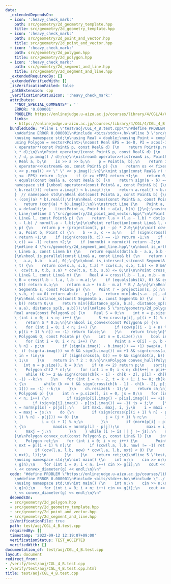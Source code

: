 ```yaml
---
data:
  _extendedDependsOn:
  - icon: ':heavy_check_mark:'
    path: src/geometry/2d_geometry_template.hpp
    title: src/geometry/2d_geometry_template.hpp
  - icon: ':heavy_check_mark:'
    path: src/geometry/2d_point_and_vector.hpp
    title: src/geometry/2d_point_and_vector.hpp
  - icon: ':heavy_check_mark:'
    path: src/geometry/2d_polygon.hpp
    title: src/geometry/2d_polygon.hpp
  - icon: ':heavy_check_mark:'
    path: src/geometry/2d_segment_and_line.hpp
    title: src/geometry/2d_segment_and_line.hpp
  _extendedRequiredBy: []
  _extendedVerifiedWith: []
  _isVerificationFailed: false
  _pathExtension: cpp
  _verificationStatusIcon: ':heavy_check_mark:'
  attributes:
    '*NOT_SPECIAL_COMMENTS*': ''
    ERROR: '0.000001'
    PROBLEM: https://onlinejudge.u-aizu.ac.jp/courses/library/4/CGL/4/CGL_4_B
    links:
    - https://onlinejudge.u-aizu.ac.jp/courses/library/4/CGL/4/CGL_4_B
  bundledCode: "#line 1 \"test/aoj/CGL_4_B.test.cpp\"\n#define PROBLEM \"https://onlinejudge.u-aizu.ac.jp/courses/library/4/CGL/4/CGL_4_B\"\
    \n#define ERROR 0.000001\n#include <bits/stdc++.h>\n#line 3 \"src/geometry/2d_geometry_template.hpp\"\
    \nusing namespace std;\n\nusing Real = double;\nusing Point = complex<Real>;\n\
    using Polygon = vector<Point>;\nconst Real EPS = 1e-8, PI = acos(-1);\n\nPoint\
    \ operator*(const Point& p, const Real& d) {\n    return Point(p.real() * d, p.imag()\
    \ * d);\n}\n\nPoint operator/(const Point& p, const Real& d) {\n    return Point(p.real()\
    \ / d, p.imag() / d);\n}\n\nistream& operator>>(istream& is, Point& p) {\n   \
    \ Real a, b;\n    is >> a >> b;\n    p = Point(a, b);\n    return is;\n}\n\nostream&\
    \ operator<<(ostream& os, const Point& p) {\n    return os << fixed << setprecision(20)\
    \ << p.real() << \" \" << p.imag();\n}\n\nint sign(const Real& r) {\n    if (r\
    \ <= -EPS) return -1;\n    if (r >= +EPS) return +1;\n    return 0;\n}\n\nbool\
    \ equals(const Real& a, const Real& b) {\n    return sign(a - b) == 0;\n}\n\n\
    namespace std {\nbool operator<(const Point& a, const Point& b) {\n    if (equals(a.real(),\
    \ b.real())) return a.imag() < b.imag();\n    return a.real() < b.real();\n}\n\
    }  // namespace std\n\nReal dot(const Point& a, const Point& b) {\n    return\
    \ (conj(a) * b).real();\n}\n\nReal cross(const Point& a, const Point& b) {\n \
    \   return (conj(a) * b).imag();\n}\n\nstruct Line {\n    Point a, b;\n    Line()\
    \ = default;\n    Line(Point a, Point b) : a(a), b(b) {}\n};\nusing Segment =\
    \ Line;\n#line 3 \"src/geometry/2d_point_and_vector.hpp\"\n\nPoint projection(const\
    \ Line& l, const Point& p) {\n    return l.a + (l.a - l.b) * dot(p - l.a, l.a\
    \ - l.b) / norm(l.a - l.b);\n}\n\nPoint reflection(const Line& l, const Point&\
    \ p) {\n    return p + (projection(l, p) - p) * 2.0;\n}\n\nint ccw(const Point&\
    \ a, Point b, Point c) {\n    b -= a, c -= a;\n    if (sign(cross(b, c)) == +1)\
    \ return +1;\n    if (sign(cross(b, c)) == -1) return -1;\n    if (sign(dot(b,\
    \ c)) == -1) return +2;\n    if (norm(b) < norm(c)) return -2;\n    return 0;\n\
    }\n#line 4 \"src/geometry/2d_segment_and_line.hpp\"\n\nbool is_orthogonal(const\
    \ Line& a, const Line& b) {\n    return equals(dot(a.b - a.a, b.b - b.a), 0);\n\
    }\n\nbool is_parallel(const Line& a, const Line& b) {\n    return equals(cross(a.b\
    \ - a.a, b.b - b.a), 0);\n}\n\nbool is_intersect_ss(const Segment& s, const Segment&\
    \ t) {\n    return ccw(s.a, s.b, t.a) * ccw(s.a, s.b, t.b) <= 0 &&\n         \
    \  ccw(t.a, t.b, s.a) * ccw(t.a, t.b, s.b) <= 0;\n}\n\nPoint cross_point_ll(const\
    \ Line& l, const Line& m) {\n    Real A = cross(l.b - l.a, m.b - m.a);\n    Real\
    \ B = cross(l.b - l.a, l.b - m.a);\n    if (equals(abs(A), 0) && equals(abs(B),\
    \ 0)) return m.a;\n    return m.a + (m.b - m.a) * B / A;\n}\n\nReal distance_sp(const\
    \ Segment& s, const Point& p) {\n    Point r = projection(s, p);\n    if (ccw(s.a,\
    \ s.b, r) == 0) return abs(r - p);\n    return min(abs(s.a - p), abs(s.b - p));\n\
    }\n\nReal distance_ss(const Segment& a, const Segment& b) {\n    if (is_intersect_ss(a,\
    \ b)) return 0;\n    return min({distance_sp(a, b.a), distance_sp(a, b.b), distance_sp(b,\
    \ a.a), distance_sp(b, a.b)});\n}\n#line 5 \"src/geometry/2d_polygon.hpp\"\n\n\
    Real area(const Polygon& p) {\n    Real S = 0;\n    int n = p.size();\n    for\
    \ (int i = 0; i < n; i++) {\n        S += cross(p[i], p[(i + 1) % n]);\n    }\n\
    \    return S * 0.5;\n}\n\nbool is_convex(const Polygon& p) {\n    int n = p.size();\n\
    \    for (int i = 0; i < n; i++) {\n        if (ccw(p[(i - 1 + n) % n], p[i],\
    \ p[(i + 1) % n]) == -1) return false;\n    }\n    return true;\n}\n\nint contains(const\
    \ Polygon& Q, const Point& p) {\n    int n = Q.size();\n    bool in = false;\n\
    \    for (int i = 0; i < n; i++) {\n        Point a = Q[i] - p, b = Q[(i + 1)\
    \ % n] - p;\n        if (sign(a.imag() - b.imag()) == +1) swap(a, b);\n      \
    \  if (sign(a.imag()) <= 0 && sign(b.imag()) == +1 && sign(cross(a, b)) == -1)\
    \ in = !in;\n        if (sign(cross(a, b)) == 0 && sign(dot(a, b)) <= 0) return\
    \ 1;\n    }\n    return in ? 2 : 0;\n}\n\nPolygon convex_hull(Polygon p) {\n \
    \   int n = p.size(), k = 0;\n    if (n <= 2) return p;\n    sort(p.begin(), p.end());\n\
    \    Polygon ch(2 * n);\n    for (int i = 0; i < n; ch[k++] = p[i++]) {\n    \
    \    while (k >= 2 && sign(cross(ch[k - 1] - ch[k - 2], p[i] - ch[k - 1])) ==\
    \ -1) --k;\n    }\n    for (int i = n - 2, t = k + 1; i >= 0; ch[k++] = p[i--])\
    \ {\n        while (k >= t && sign(cross(ch[k - 1] - ch[k - 2], p[i] - ch[k -\
    \ 1])) == -1) --k;\n    }\n    ch.resize(k - 1);\n    return ch;\n}\n\nReal convex_diameter(const\
    \ Polygon& p) {\n    int n = p.size(), is = 0, js = 0;\n    for (int i = 1; i\
    \ < n; i++) {\n        if (sign(p[i].imag() - p[is].imag()) == +1) is = i;\n \
    \       if (sign(p[i].imag() - p[js].imag()) == -1) js = i;\n    }\n    Real maxdis\
    \ = norm(p[is] - p[js]);\n    int maxi, maxj, i, j;\n    i = maxi = is;\n    j\
    \ = maxj = js;\n    do {\n        if (sign(cross(p[(i + 1) % n] - p[i], p[(j +\
    \ 1) % n] - p[j])) >= 0) {\n            j = (j + 1) % n;\n        } else {\n \
    \           i = (i + 1) % n;\n        }\n        if (norm(p[i] - p[j]) > maxdis)\
    \ {\n            maxdis = norm(p[i] - p[j]);\n            maxi = i;\n        \
    \    maxj = j;\n        }\n    } while (i != is || j != js);\n    return sqrt(maxdis);\n\
    }\n\nPolygon convex_cut(const Polygon& p, const Line& l) {\n    int n = p.size();\n\
    \    Polygon ret;\n    for (int i = 0; i < n; i++) {\n        Point now = p[i],\
    \ nxt = p[(i + 1) % n];\n        if (ccw(l.a, l.b, now) != -1) ret.push_back(now);\n\
    \        if (ccw(l.a, l.b, now) * ccw(l.a, l.b, nxt) < 0) {\n            ret.push_back(cross_point_ll(Line(now,\
    \ nxt), l));\n        }\n    }\n    return ret;\n}\n#line 5 \"test/aoj/CGL_4_B.test.cpp\"\
    \nusing namespace std;\n\nint main() {\n    int n;\n    cin >> n;\n    Polygon\
    \ g(n);\n    for (int i = 0; i < n; i++) cin >> g[i];\n    cout << fixed << setprecision(20)\
    \ << convex_diameter(g) << endl;\n}\n"
  code: "#define PROBLEM \"https://onlinejudge.u-aizu.ac.jp/courses/library/4/CGL/4/CGL_4_B\"\
    \n#define ERROR 0.000001\n#include <bits/stdc++.h>\n#include \"../../src/geometry/2d_polygon.hpp\"\
    \nusing namespace std;\n\nint main() {\n    int n;\n    cin >> n;\n    Polygon\
    \ g(n);\n    for (int i = 0; i < n; i++) cin >> g[i];\n    cout << fixed << setprecision(20)\
    \ << convex_diameter(g) << endl;\n}\n"
  dependsOn:
  - src/geometry/2d_polygon.hpp
  - src/geometry/2d_geometry_template.hpp
  - src/geometry/2d_point_and_vector.hpp
  - src/geometry/2d_segment_and_line.hpp
  isVerificationFile: true
  path: test/aoj/CGL_4_B.test.cpp
  requiredBy: []
  timestamp: '2022-09-12 12:19:07+09:00'
  verificationStatus: TEST_ACCEPTED
  verifiedWith: []
documentation_of: test/aoj/CGL_4_B.test.cpp
layout: document
redirect_from:
- /verify/test/aoj/CGL_4_B.test.cpp
- /verify/test/aoj/CGL_4_B.test.cpp.html
title: test/aoj/CGL_4_B.test.cpp
---
```

